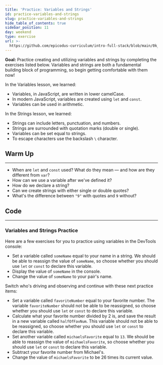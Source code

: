 ```yaml
---
title: 'Practice: Variables and Strings'
id: practice-variables-and-strings
slug: practice-variables-and-strings
hide_table_of_contents: true
sidebar_position: 11
day: weekend
type: exercise
url: >-
  https://github.com/epicodus-curriculum/intro-full-stack/blob/main/0k_classwork_practice_variables_and_strings.md
---
```


**Goal:** Practice creating and utilizing variables and strings by completing the exercises listed below. Variables and strings are both a fundamental building block of programming, so begin getting comfortable with them now!

In the Variables lesson, we learned:

* Variables, in JavaScript, are written in lower camelCase.
* In modern JavaScript, variables are created using `let` and `const`.
* Variables can be used in arithmetic.

In the Strings lesson, we learned:

* Strings can include letters, punctuation, and numbers.
* Strings are surrounded with quotation marks (double or single).
* Variables can be set equal to strings.
* To escape characters use the backslash `\` character.

## Warm Up
---

* When are `let` and `const` used? What do they mean — and how are they different from `var`?
* How can we use a variable after we've defined it?
* How do we declare a string?
* Can we create strings with either single or double quotes?
* What's the difference between `"9"` with quotes and `9` without?

## Code
---

### Variables and Strings Practice

Here are a few exercises for you to practice using variables in the DevTools console:

* Set a variable called `someName` equal to your name in a string. We should be able to reassign the value of `someName`, so choose whether you should use `let` or `const` to declare this variable.
* Display the value of `someName` in the console.
* Change the value of `someName` to your pair's name.

Switch who's driving and observing and continue with these next practice items:

* Set a variable called `favoriteNumber` equal to your favorite number. The variable `favoriteNumber` should not be able to be reassigned, so choose whether you should use `let` or `const` to declare this variable.
* Calculate what your favorite number divided by 2 is, and save the result in a new variable called `halfOfFavNum`. This variable should not be able to be reassigned, so choose whether you should use `let` or `const` to declare this variable.
* Set another variable called `michaelsFavorite` equal to `13`. We should be able to reassign the value of `michaelsFavorite`, so choose whether you should use `let` or `const` to declare this variable.
* Subtract your favorite number from Michael's.
* Change the value of `michaelsFavorite` to be 26 times its current value.
